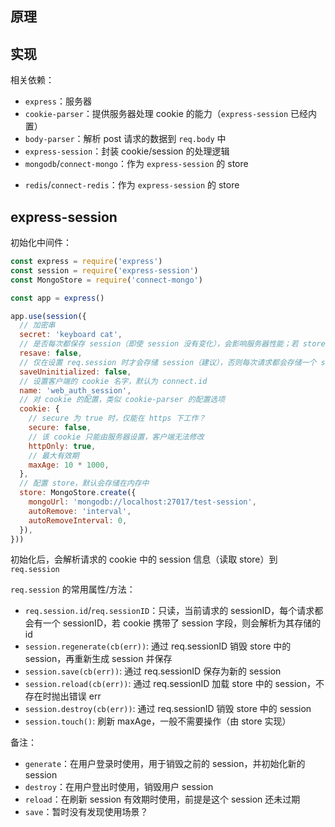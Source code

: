 ## 原理




## 实现

相关依赖：
+ `express`：服务器
+ `cookie-parser`：提供服务器处理 cookie 的能力（`express-session` 已经内置）
+ `body-parser`：解析 post 请求的数据到 `req.body` 中
+ `express-session`：封装 cookie/session 的处理逻辑
+ `mongodb`/`connect-mongo`：作为 `express-session` 的 store
<!-- TODO -->
+ `redis`/`connect-redis`：作为 `express-session` 的 store


## express-session

初始化中间件：
```js
const express = require('express')
const session = require('express-session')
const MongoStore = require('connect-mongo')

const app = express()

app.use(session({
  // 加密串
  secret: 'keyboard cat',
  // 是否每次都保存 session（即使 session 没有变化），会影响服务器性能；若 store 实现了 touch() 方法建议设置为 false
  resave: false,
  // 仅在设置 req.session 时才会存储 session（建议），否则每次请求都会存储一个 session
  saveUninitialized: false,
  // 设置客户端的 cookie 名字，默认为 connect.id
  name: 'web_auth_session',
  // 对 cookie 的配置，类似 cookie-parser 的配置选项
  cookie: {
    // secure 为 true 时，仅能在 https 下工作？
    secure: false,
    // 该 cookie 只能由服务器设置，客户端无法修改
    httpOnly: true,
    // 最大有效期
    maxAge: 10 * 1000,
  },
  // 配置 store，默认会存储在内存中
  store: MongoStore.create({
    mongoUrl: 'mongodb://localhost:27017/test-session',
    autoRemove: 'interval',
    autoRemoveInterval: 0,
  }),
}))
```

初始化后，会解析请求的 cookie 中的 session 信息（读取 store）到 `req.session`

`req.session` 的常用属性/方法：
+ `req.session.id`/`req.sessionID`：只读，当前请求的 sessionID，每个请求都会有一个 sessionID，若 cookie 携带了 session 字段，则会解析为其存储的 id
+ `session.regenerate(cb(err))`: 通过 req.sessionID 销毁 store 中的 session，再重新生成 session 并保存
+ `session.save(cb(err))`: 通过 req.sessionID 保存为新的 session
+ `session.reload(cb(err))`: 通过 req.sessionID 加载 store 中的 session，不存在时抛出错误 err
+ `session.destroy(cb(err))`: 通过 req.sessionID 销毁 store 中的 session
+ `session.touch()`: 刷新 maxAge，一般不需要操作（由 store 实现）

备注：
+ `generate`：在用户登录时使用，用于销毁之前的 session，并初始化新的 session
+ `destroy`：在用户登出时使用，销毁用户 session
+ `reload`：在刷新 session 有效期时使用，前提是这个 session 还未过期
+ `save`：暂时没有发现使用场景？
